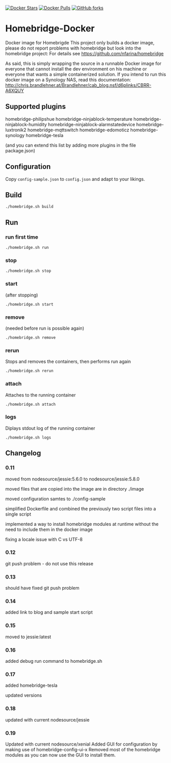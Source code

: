 [![Docker Stars](https://img.shields.io/docker/stars/cbrandlehner/homebridge.svg)](https://hub.docker.com/r/cbrandlehner/homebridge/)
[![Docker Pulls](https://img.shields.io/docker/pulls/cbrandlehner/homebridge.svg)](https://hub.docker.com/r/cbrandlehner/homebridge/)
[![GitHub forks](https://img.shields.io/github/forks/cbrandlehner/homebridge-docker.svg?style=social&label=Fork)](https://github.com/cbrandlehner/homebridge-docker)
# Homebridge-Docker

Docker image for Homebrigde
This project only builds a docker image, please do not report problems with homebridge but look into the homebridge project: For details see https://github.com/nfarina/homebridge

As said, this is simply wrapping the source in a runnable Docker image for everyone that cannot install the dev environment on his machine or everyone that wants a simple containerized solution.
If you intend to run this docker image on a Synology NAS, read this documentation:
http://chris.brandlehner.at/Brandlehner/cab_blog.nsf/d6plinks/CBRR-A6XQUY

## Supported plugins
homebridge-philipshue
homebridge-ninjablock-temperature
homebridge-ninjablock-humidity
homebridge-ninjablock-alarmstatedevice
homebridge-luxtronik2
homebridge-mqttswitch
homebridge-edomoticz
homebridge-synology
homebridge-tesla

(and you can extend this list by adding more plugins in the file package.json)

## Configuration

Copy `config-sample.json` to `config.json` and adapt to your likings.

## Build

`./homebridge.sh build`

## Run

### run first time

`./homebridge.sh run`

### stop

`./homebridge.sh stop`

### start

(after stopping)

`./homebridge.sh start`

### remove

(needed before run is possible again)

`./homebridge.sh remove`

### rerun

Stops and removes the containers, then performs run again

`./homebridge.sh rerun`

### attach

Attaches to the running container

`./homebridge.sh attach`

### logs

Diplays stdout log of the running container

`./homebridge.sh logs`

## Changelog
### 0.11
moved from nodesource/jessie:5.6.0 to nodesource/jessie:5.8.0

moved files that are copied into the image are in directory ./image

moved configuration samtes to ./config-sample

simplified Dockerfile and combined the previously two script files into a single script

implemented a way to install homebridge modules at runtime without the need to include them in the docker image

fixing a locale issue with C vs UTF-8

### 0.12
git push problem - do not use this release

### 0.13
should have fixed git push problem

### 0.14
added link to blog and sample start script

### 0.15
moved to jessie:latest

### 0.16
added debug run command to homebridge.sh

### 0.17
added homebridge-tesla

updated versions

### 0.18
updated with current nodesource/jessie

### 0.19
Updated with current nodesource/xenial
Added GUI for configuration by making use of homebridge-config-ui-x
Removed most of the homebridge modules as you can now use the GUI to install them.

